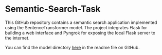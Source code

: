 # Semantic-Search-Task
This GitHub repository contains a semantic search application implemented using the SentenceTransformer model. The project integrates Flask for building a web interface and Pyngrok for exposing the local Flask server to the internet.

You can find the model directory [here](https://drive.google.com/drive/folders/1osUmMcWjSixdSRD2lJyDaS-eM0qOrqMH?usp=sharing) in the readme file on GitHub.
